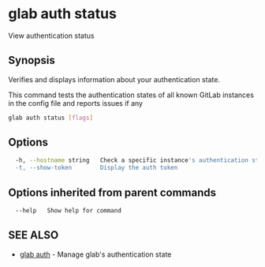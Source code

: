# glab auth status

View authentication status

## Synopsis

Verifies and displays information about your authentication state.

This command tests the authentication states of all known GitLab instances in the config file and reports issues if any

```bash
glab auth status [flags]
```

## Options

```bash
  -h, --hostname string   Check a specific instance's authentication status
  -t, --show-token        Display the auth token
```

## Options inherited from parent commands

```bash
  --help   Show help for command
```

## SEE ALSO

- [glab auth](./) - Manage glab's authentication state
